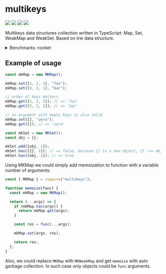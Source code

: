 # multikeys

[![](https://img.shields.io/npm/v/multikeys)](https://www.npmjs.com/package/multikeys)
![](https://img.shields.io/github/actions/workflow/status/minhir/multikeys/nodejs.yml?branch=main)
[![](https://img.shields.io/coveralls/github/Minhir/multikeys)](https://coveralls.io/github/Minhir/multikeys)
![](https://img.shields.io/github/license/minhir/multikeys?color=blue)

Multikeys data structures collection written in TypeScript: Map, Set, WeakMap and WeakSet. Based on trie data structure.

<details>
    <summary>Benchmarks :rocket:</summary>

Benchmarks are located in `./benchmark` directory. You can modify `./benchmark/index.js` and run `npm i && npm start` to test your own use cases.

Results of calling `set` and `get` with random data (and random number of keys). You can find benchmark code in `./benchmark/index.js`.

## Maximum number of keys is 10

| package                                                      | set and get (ops/sec) | normalized on `many-keys-map` |
| ------------------------------------------------------------ | --------------------- | ----------------------------- |
| [multikeymap](https://www.npmjs.com/package/multikeymap)     | 1.37 ±19.20%          | 0                             |
| [many-keys-map](https://www.npmjs.com/package/many-keys-map) | 27 795 ±0.84%         | 1                             |
| [multikey](https://www.npmjs.com/package/multikey)           | 79 355 ±1.37%         | 2.85                          |
| [multikey-map](https://www.npmjs.com/package/multikey-map)   | 153 616 ±1.32%        | 5.52                          |
| **multikeys**                                                | 185 565 ±1.70%        | 6.67                          |

## Maximum number of keys is 100

| package                                                      | set and get (ops/sec) | normalized on `many-keys-map` |
| ------------------------------------------------------------ | --------------------- | ----------------------------- |
| [multikeymap](https://www.npmjs.com/package/multikeymap)     | fall with OOM         | -                             |
| [many-keys-map](https://www.npmjs.com/package/many-keys-map) | 7 120 ±0.92%          | 1                             |
| [multikey](https://www.npmjs.com/package/multikey)           | 10 830 ±1.35%         | 1.52                          |
| [multikey-map](https://www.npmjs.com/package/multikey-map)   | 29 635 ±1.26%         | 4.16                          |
| **multikeys**                                                | 43 394 ±1.52%         | 6.09                          |

</details>

## Example of usage

```javascript
const mkMap = new MKMap();

mkMap.set([1, 2, 3], "foo");
mkMap.set([3, 2, 1], "bar");

// order of keys matters
mkMap.get([1, 2, 3]); // => 'foo'
mkMap.get([3, 2, 1]); // => 'bar'

// an argument with empty keys is also valid
mkMap.set([], "zero");
mkMap.get([]); // => 'zero'
```

```javascript
const mkSet = new MKSet();
const obj = {};

mkSet.add([obj, 1]);
mkSet.has([{}, 1]); // => false, because {} is a new object, {} !== obj
mkSet.has([obj, 1]); // => true
```

Using MKMap we could simply add memoization to function with a variable number of arguments:

```javascript
const { MKMap } = require("multikeys");

function memoize(func) {
  const mkMap = new MKMap();

  return (...args) => {
    if (mkMap.has(args)) {
      return mkMap.get(args);
    }

    const res = func(...args);

    mkMap.set(args, res);

    return res;
  };
}
```

Also, we could replace `MKMap` with `MKWeakMap` and get `memoize` with auto garbage collection. In such case only objects could be `func` arguments.
